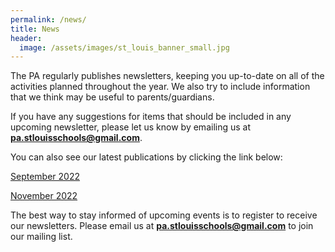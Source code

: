 ```yaml
---
permalink: /news/
title: News
header:
  image: /assets/images/st_louis_banner_small.jpg
---
```



The PA regularly publishes newsletters, keeping you up-to-date on all of the activities planned throughout the year. We also try to include information that we think may be useful to parents/guardians.

If you have any suggestions for items that should be included in any upcoming newsletter, please let us know by emailing us at **pa.stlouisschools@gmail.com**.

You can also see our latest publications by clicking the link below:

[September 2022](https://mailchi.mp/f9a41c984994/autumn-newsletter-st-louis-parent-association-5632321)

[November 2022](https://mailchi.mp/3b617481a8fe/autumn-newsletter-st-louis-parent-association-5688985)

The best way to stay informed of upcoming events is to register to receive our newsletters. Please email us at **pa.stlouisschools@gmail.com** to join our mailing list.